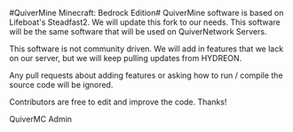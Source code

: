 #QuiverMine Minecraft: Bedrock Edition#
QuiverMine software is based on Lifeboat's Steadfast2. We will update this fork to our needs. This software will be the same software that will be used on QuiverNetwork Servers. 

This software is not community driven. We will add in features that we lack on our server, but we will keep pulling updates from HYDREON.

Any pull requests about adding features or asking how to run / compile the source code will be ignored.

Contributors are free to edit and improve the code. Thanks!

QuiverMC Admin
